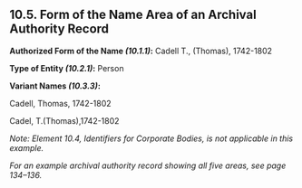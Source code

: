 ## 10.5. Form of the Name Area of an Archival Authority Record

<p class="dacs-example"><strong>Authorized Form of the Name <em>(10.1.1)</em>:</strong> Cadell T., (Thomas), 1742-1802</p>

<p class="dacs-example"><strong>Type of Entity <em>(10.2.1)</em>:</strong> Person</p>

<p class="dacs-example"><strong>Variant Names <em>(10.3.3)</em>:</strong></p>

<p class="dacs-example">Cadell, Thomas, 1742-1802</p>

<p class="dacs-example">Cadel, T.(Thomas),1742-1802</p>

_Note: Element 10.4, Identifiers for Corporate Bodies, is not applicable in this example._

_For an example archival authority record showing all five areas, see page 134–136._
